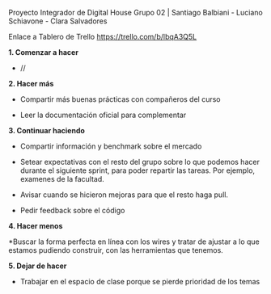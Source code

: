 Proyecto Integrador de Digital House
Grupo 02 | Santiago Balbiani - Luciano Schiavone - Clara Salvadores

Enlace a Tablero de Trello https://trello.com/b/lbqA3Q5L

__1. Comenzar a hacer__

* //

__2. Hacer más__

* Compartir más buenas prácticas con compañeros del curso

* Leer la documentación oficial para complementar

__3. Continuar haciendo__

* Compartir información y benchmark sobre el mercado

* Setear expectativas con el resto del grupo sobre lo que podemos hacer durante el siguiente sprint, para poder repartir las tareas.
Por ejemplo, examenes de la facultad. 

* Avisar cuando se hicieron mejoras para que el resto haga pull.

* Pedir feedback sobre el código

__4. Hacer menos__

*Buscar la forma perfecta en línea con los wires y tratar de ajustar a lo que estamos pudiendo construir, con las herramientas que tenemos.

__5. Dejar de hacer__

* Trabajar en el espacio de clase porque se pierde prioridad de los temas
